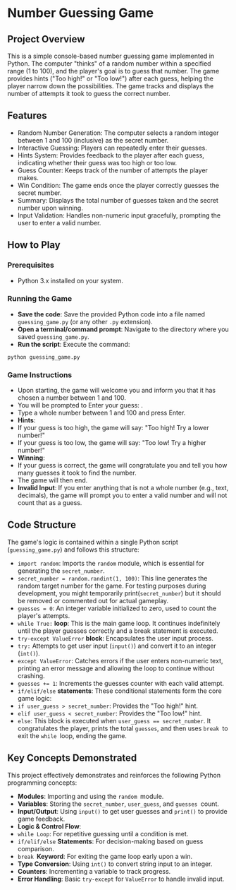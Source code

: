 # Number Guessing Game

## Project Overview
This is a simple console-based number guessing game implemented in Python. The computer "thinks" of a random number within a specified range (1 to 100), and the player's goal is to guess that number. The game provides hints ("Too high!" or "Too low!") after each guess, helping the player narrow down the possibilities. The game tracks and displays the number of attempts it took to guess the correct number.

## Features
- Random Number Generation: The computer selects a random integer between 1 and 100 (inclusive) as the secret number.
- Interactive Guessing: Players can repeatedly enter their guesses.
- Hints System: Provides feedback to the player after each guess, indicating whether their guess was too high or too low.
- Guess Counter: Keeps track of the number of attempts the player makes.
- Win Condition: The game ends once the player correctly guesses the secret number.
- Summary: Displays the total number of guesses taken and the secret number upon winning.
- Input Validation: Handles non-numeric input gracefully, prompting the user to enter a valid number.

## How to Play
### Prerequisites
- Python 3.x installed on your system.

### Running the Game
- **Save the code**: Save the provided Python code into a file named `guessing_game.py` (or any other `.py` extension).
- **Open a terminal/command prompt**: Navigate to the directory where you saved `guessing_game.py`.
- **Run the script**: Execute the command:

```
python guessing_game.py
```

### Game Instructions
- Upon starting, the game will welcome you and inform you that it has chosen a number between 1 and 100.
- You will be prompted to Enter your guess: .
- Type a whole number between 1 and 100 and press Enter.
- **Hints**:
 - If your guess is too high, the game will say: "Too high! Try a lower number!"
 - If your guess is too low, the game will say: "Too low! Try a higher number!"
- **Winning**:
 - If your guess is correct, the game will congratulate you and tell you how many guesses it took to find the number.
 - The game will then end.
- **Invalid Input**: If you enter anything that is not a whole number (e.g., text, decimals), the game will prompt you to enter a valid number and will not count that as a guess.

## Code Structure
The game's logic is contained within a single Python script (`guessing_game.py`) and follows this structure:
- `import random`: Imports the `random` module, which is essential for generating the `secret_number`.
- `secret_number = random.randint(1, 100)`: This line generates the random target number for the game. For testing purposes during development, you might temporarily print(`secret_number`) but it should be removed or commented out for actual gameplay.
- `guesses = 0`: An integer variable initialized to zero, used to count the player's attempts.
- `while True:` **loop**: This is the main game loop. It continues indefinitely until the player guesses correctly and a break statement is executed.
- `try-except ValueError` **block**: Encapsulates the user input process.
 - `try:` Attempts to get user input (`input()`) and convert it to an integer (`int()`).
 - `except ValueError`: Catches errors if the user enters non-numeric text, printing an error message and allowing the loop to continue without crashing.
- `guesses += 1`: Increments the guesses counter with each valid attempt.
- `if/elif/else` **statements**: These conditional statements form the core game logic:
 - `if user_guess > secret_number`: Provides the "Too high!" hint.
 - `elif user_guess < secret_number`: Provides the "Too low!" hint.
 - `else`: This block is executed when `user_guess == secret_number`. It congratulates the player, prints the total `guesses`, and then uses `break `to exit the `while `loop, ending the game.

##  Key Concepts Demonstrated
This project effectively demonstrates and reinforces the following Python programming concepts:
- **Modules**: Importing and using the `random `module.
- **Variables**: Storing the `secret_number`, `user_guess`, and `guesses `count.
- **Input/Output**: Using `input()` to get user guesses and `print()` to provide game feedback.
- **Logic & Control Flow**:
 - `while Loop`: For repetitive guessing until a condition is met.
 - `if/elif/else` **Statements**: For decision-making based on guess comparison.
 - `break `**Keyword**: For exiting the game loop early upon a win.
- **Type Conversion**: Using `int()` to convert string input to an integer.
- **Counters**: Incrementing a variable to track progress.
- **Error Handling**: Basic `try-except` for `ValueError` to handle invalid input.
